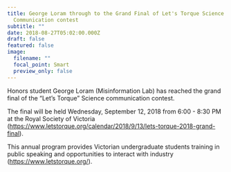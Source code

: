 ```yaml
---
title: George Loram through to the Grand Final of Let's Torque Science
  Communication contest
subtitle: ""
date: 2018-08-27T05:02:00.000Z
draft: false
featured: false
image:
  filename: ""
  focal_point: Smart
  preview_only: false
---
```

Honors student George Loram (Misinformation Lab) has reached the grand final of the “Let’s Torque” Science communication contest. 

The final will be held Wednesday, September 12, 2018 from 6:00 - 8:30 PM at the Royal Society of Victoria (https://www.letstorque.org/calendar/2018/9/13/lets-torque-2018-grand-final).

This annual program provides Victorian undergraduate students training in public speaking and opportunities to interact with industry (https://www.letstorque.org/).
